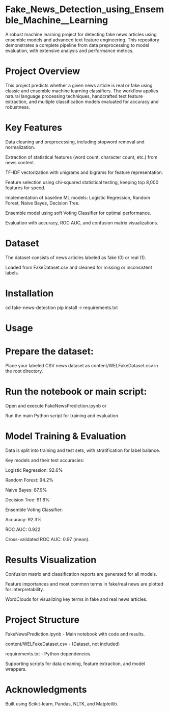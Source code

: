 # Fake_News_Detection_using_Ensemble_Machine__Learning

A robust machine learning project for detecting fake news articles using ensemble models and advanced text feature engineering. This repository demonstrates a complete pipeline from data preprocessing to model evaluation, with extensive analysis and performance metrics.

# Project Overview
This project predicts whether a given news article is real or fake using classic and ensemble machine learning classifiers. The workflow applies natural language processing techniques, handcrafted text feature extraction, and multiple classification models evaluated for accuracy and robustness.

# Key Features
Data cleaning and preprocessing, including stopword removal and normalization.

Extraction of statistical features (word count, character count, etc.) from news content.

TF-IDF vectorization with unigrams and bigrams for feature representation.

Feature selection using chi-squared statistical testing, keeping top 8,000 features for speed.

Implementation of baseline ML models: Logistic Regression, Random Forest, Naive Bayes, Decision Tree.

Ensemble model using soft Voting Classifier for optimal performance.

Evaluation with accuracy, ROC AUC, and confusion matrix visualizations.

# Dataset
The dataset consists of news articles labeled as fake (0) or real (1).

Loaded from FakeDataset.csv and cleaned for missing or inconsistent labels.

# Installation
cd fake-news-detection
pip install -r requirements.txt

# Usage
# Prepare the dataset:

Place your labeled CSV news dataset as content/WELFakeDataset.csv in the root directory.

# Run the notebook or main script:

Open and execute FakeNewsPrediction.ipynb or

Run the main Python script for training and evaluation.

# Model Training & Evaluation
Data is split into training and test sets, with stratification for label balance.

Key models and their test accuracies:

Logistic Regression: 92.6%

Random Forest: 94.2%

Naive Bayes: 87.9%

Decision Tree: 91.6%

Ensemble Voting Classifier:

Accuracy: 92.3%

ROC AUC: 0.922

Cross-validated ROC AUC: 0.97 (mean).

# Results Visualization
Confusion matrix and classification reports are generated for all models.

Feature importances and most common terms in fake/real news are plotted for interpretability.

WordClouds for visualizing key terms in fake and real news articles.

# Project Structure
FakeNewsPrediction.ipynb - Main notebook with code and results.

content/WELFakeDataset.csv - (Dataset, not included)

requirements.txt - Python dependencies.

Supporting scripts for data cleaning, feature extraction, and model wrappers.

# Acknowledgments
Built using Scikit-learn, Pandas, NLTK, and Matplotlib.
